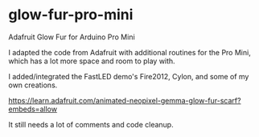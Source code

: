 # glow-fur-pro-mini
Adafruit Glow Fur for Arduino Pro Mini

I adapted the code from Adafruit with additional routines for the Pro Mini, which has a lot more space and room to play with.

I added/integrated the FastLED demo's Fire2012, Cylon, and some of my own creations.

https://learn.adafruit.com/animated-neopixel-gemma-glow-fur-scarf?embeds=allow

It still needs a lot of comments and code cleanup.
